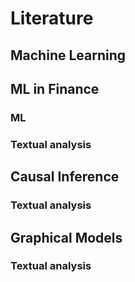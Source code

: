 # Literature

## Machine Learning 

## ML in Finance
### ML
### Textual analysis 

## Causal Inference
### Textual analysis 


## Graphical Models
### Textual analysis 
